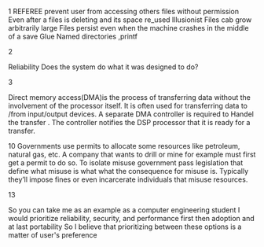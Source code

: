  1
REFEREE
prevent user from accessing others files without permission
Even after a files is deleting and its space re_used 
Illusionist 
Files cab grow arbitrarily large
Files persist even when the machine crashes in the middle of a save 
Glue 
Named directories ,printf


2


Reliability
Does the system do what it was designed to do?


3

Direct memory access(DMA)is the process of transferring data without the involvement of the processor itself.
It is often used for transferring data to /from input/output devices.
A separate DMA controller is required to Handel the transfer .
The controller notifies the DSP processor that it is ready for a transfer.



10
Governments use permits to allocate some resources like petroleum, natural gas, etc. A company that wants to drill or mine for example must first get a permit to do so. To isolate misuse government pass legislation that define what misuse is what what the consequence for misuse is. Typically they’ll impose 
fines or even incarcerate individuals that misuse resources.


13

So you can take me as  an example as a computer engineering student I would prioritize reliability, security, and performance first then adoption and at last portability
So I believe that prioritizing between these options is a matter of user's preference
